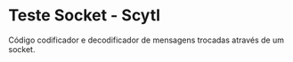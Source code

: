 # Teste Socket - Scytl

Código codificador e decodificador de mensagens trocadas através de um socket.